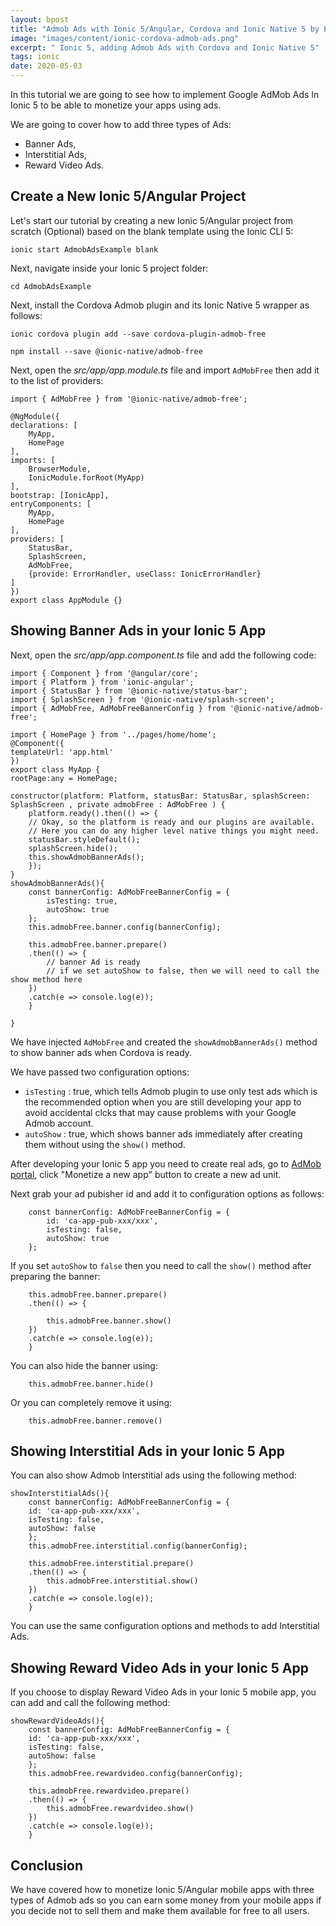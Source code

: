 ```yaml
---
layout: bpost
title: "Admob Ads with Ionic 5/Angular, Cordova and Ionic Native 5 by Example"
image: "images/content/ionic-cordova-admob-ads.png"
excerpt: " Ionic 5, adding Admob Ads with Cordova and Ionic Native 5" 
tags: ionic 
date: 2020-05-03
---
```



In this tutorial we are going to see how to implement Google AdMob Ads In Ionic 5 to be able to monetize your apps using ads.

We are going to cover how to add three types of Ads:
<ul>
<li>
Banner Ads,
</li>
<li>
Interstitial Ads,
</li>
<li>
Reward Video Ads.
</li>
</ul>


## Create a New Ionic 5/Angular Project

Let's start our tutorial by creating a new Ionic 5/Angular project from scratch (Optional) based on the blank template using the Ionic CLI 5:

    ionic start AdmobAdsExample blank 

Next, navigate inside your Ionic 5 project folder: 

    cd AdmobAdsExample 

Next, install the Cordova Admob plugin and its Ionic Native 5 wrapper as follows:

    ionic cordova plugin add --save cordova-plugin-admob-free        

    npm install --save @ionic-native/admob-free

Next, open the <em>src/app/app.module.ts</em> file and import `AdMobFree` then add it to the list of providers: 

    import { AdMobFree } from '@ionic-native/admob-free';    

    @NgModule({
    declarations: [
        MyApp,
        HomePage   
    ],
    imports: [
        BrowserModule,
        IonicModule.forRoot(MyApp)
    ],
    bootstrap: [IonicApp],
    entryComponents: [
        MyApp,
        HomePage
    ],
    providers: [
        StatusBar,
        SplashScreen,
        AdMobFree,
        {provide: ErrorHandler, useClass: IonicErrorHandler}
    ]
    })
    export class AppModule {}
   
## Showing Banner Ads in your Ionic 5 App


Next, open the <em>src/app/app.component.ts</em> file and add the following code: 

    import { Component } from '@angular/core';
    import { Platform } from 'ionic-angular';
    import { StatusBar } from '@ionic-native/status-bar';
    import { SplashScreen } from '@ionic-native/splash-screen';
    import { AdMobFree, AdMobFreeBannerConfig } from '@ionic-native/admob-free';

    import { HomePage } from '../pages/home/home';
    @Component({
    templateUrl: 'app.html'
    })
    export class MyApp {
    rootPage:any = HomePage;

    constructor(platform: Platform, statusBar: StatusBar, splashScreen: SplashScreen , private admobFree : AdMobFree ) {
        platform.ready().then(() => {
        // Okay, so the platform is ready and our plugins are available.
        // Here you can do any higher level native things you might need.
        statusBar.styleDefault();
        splashScreen.hide();
        this.showAdmobBannerAds();
        });
    }
    showAdmobBannerAds(){
        const bannerConfig: AdMobFreeBannerConfig = {
            isTesting: true,
            autoShow: true
        };
        this.admobFree.banner.config(bannerConfig);

        this.admobFree.banner.prepare()
        .then(() => {
            // banner Ad is ready
            // if we set autoShow to false, then we will need to call the show method here
        })
        .catch(e => console.log(e));    
        }      
    
    }

We have injected `AdMobFree` and created the `showAdmobBannerAds()` method to show banner ads when Cordova is ready.

We have passed two configuration options:

- `isTesting` : true, which tells Admob plugin to use only test ads which is the recommended option when you are still developing your app to avoid accidental clcks that may cause problems with your Google Admob account.
- `autoShow` : true, which shows banner ads immediately after creating them without using the `show()` method.

After developing your Ionic 5 app you need to create real ads, go to [AdMob portal](https://www.google.com/admob/), click "Monetize a new app" button to create a new ad unit.

Next grab your ad pubisher id and add it to configuration options as follows:



        const bannerConfig: AdMobFreeBannerConfig = {
            id: 'ca-app-pub-xxx/xxx', 
            isTesting: false,
            autoShow: true
        };

If you set `autoShow` to `false` then you need to call the `show()` method after preparing the banner: 

        this.admobFree.banner.prepare()
        .then(() => {

            this.admobFree.banner.show()
        })
        .catch(e => console.log(e));    
        }  
 

You can also hide the banner using: 


        this.admobFree.banner.hide()


Or you can completely remove it using:


        this.admobFree.banner.remove()        


## Showing Interstitial Ads in your Ionic 5 App


You can also show Admob Interstitial ads using the following method:

    showInterstitialAds(){
        const bannerConfig: AdMobFreeBannerConfig = {
        id: 'ca-app-pub-xxx/xxx',
        isTesting: false,
        autoShow: false
        };
        this.admobFree.interstitial.config(bannerConfig);

        this.admobFree.interstitial.prepare()
        .then(() => {
            this.admobFree.interstitial.show()
        })
        .catch(e => console.log(e));    
        }  

You can use the same configuration options and methods to add Interstitial Ads.

## Showing Reward Video Ads in your Ionic 5 App


If you choose to display Reward Video Ads in your Ionic 5 mobile app, you can add and call the following method: 

    showRewardVideoAds(){
        const bannerConfig: AdMobFreeBannerConfig = {
        id: 'ca-app-pub-xxx/xxx',
        isTesting: false,
        autoShow: false
        };
        this.admobFree.rewardvideo.config(bannerConfig);

        this.admobFree.rewardvideo.prepare()
        .then(() => {
            this.admobFree.rewardvideo.show()
        })
        .catch(e => console.log(e));    
        }

## Conclusion 

We have covered how to monetize Ionic 5/Angular mobile apps with three types of Admob ads so you can earn some money  from your mobile apps if you decide not to sell them and make them available for free to all users.

